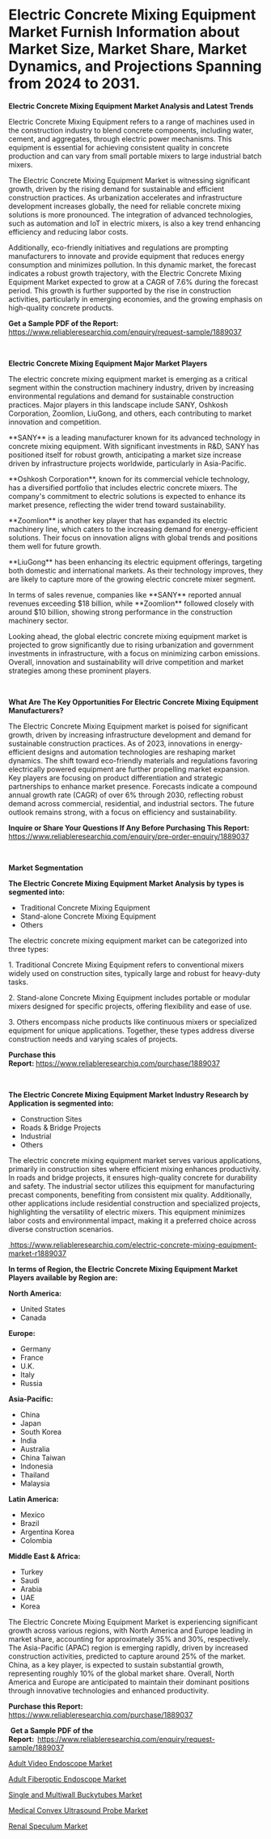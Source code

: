 <p><h1>Electric Concrete Mixing Equipment Market Furnish Information about Market Size, Market Share, Market Dynamics, and Projections Spanning from 2024 to 2031.</h1></p><p><strong>Electric Concrete Mixing Equipment Market Analysis and Latest Trends</strong></p>
<p><p>Electric Concrete Mixing Equipment refers to a range of machines used in the construction industry to blend concrete components, including water, cement, and aggregates, through electric power mechanisms. This equipment is essential for achieving consistent quality in concrete production and can vary from small portable mixers to large industrial batch mixers.</p><p>The Electric Concrete Mixing Equipment Market is witnessing significant growth, driven by the rising demand for sustainable and efficient construction practices. As urbanization accelerates and infrastructure development increases globally, the need for reliable concrete mixing solutions is more pronounced. The integration of advanced technologies, such as automation and IoT in electric mixers, is also a key trend enhancing efficiency and reducing labor costs.</p><p>Additionally, eco-friendly initiatives and regulations are prompting manufacturers to innovate and provide equipment that reduces energy consumption and minimizes pollution. In this dynamic market, the forecast indicates a robust growth trajectory, with the Electric Concrete Mixing Equipment Market expected to grow at a CAGR of 7.6% during the forecast period. This growth is further supported by the rise in construction activities, particularly in emerging economies, and the growing emphasis on high-quality concrete products.</p></p>
<p><strong>Get a Sample PDF of the Report:&nbsp;</strong> <a href="https://www.reliableresearchiq.com/enquiry/request-sample/1889037?utm_campaign=1804&utm_medium=2&utm_source=Github&utm_content=ia&utm_term=24102024&utm_id=electric-concrete-mixing-equipment">https://www.reliableresearchiq.com/enquiry/request-sample/1889037</a></p>
<p>&nbsp;</p>
<p><strong>Electric Concrete Mixing Equipment Major Market Players</strong></p>
<p><p>The electric concrete mixing equipment market is emerging as a critical segment within the construction machinery industry, driven by increasing environmental regulations and demand for sustainable construction practices. Major players in this landscape include SANY, Oshkosh Corporation, Zoomlion, LiuGong, and others, each contributing to market innovation and competition.</p><p>**SANY** is a leading manufacturer known for its advanced technology in concrete mixing equipment. With significant investments in R&D, SANY has positioned itself for robust growth, anticipating a market size increase driven by infrastructure projects worldwide, particularly in Asia-Pacific.</p><p>**Oshkosh Corporation**, known for its commercial vehicle technology, has a diversified portfolio that includes electric concrete mixers. The company's commitment to electric solutions is expected to enhance its market presence, reflecting the wider trend toward sustainability.</p><p>**Zoomlion** is another key player that has expanded its electric machinery line, which caters to the increasing demand for energy-efficient solutions. Their focus on innovation aligns with global trends and positions them well for future growth.</p><p>**LiuGong** has been enhancing its electric equipment offerings, targeting both domestic and international markets. As their technology improves, they are likely to capture more of the growing electric concrete mixer segment.</p><p>In terms of sales revenue, companies like **SANY** reported annual revenues exceeding $18 billion, while **Zoomlion** followed closely with around $10 billion, showing strong performance in the construction machinery sector. </p><p>Looking ahead, the global electric concrete mixing equipment market is projected to grow significantly due to rising urbanization and government investments in infrastructure, with a focus on minimizing carbon emissions. Overall, innovation and sustainability will drive competition and market strategies among these prominent players.</p></p>
<p>&nbsp;</p>
<p><strong>What Are The Key Opportunities For Electric Concrete Mixing Equipment Manufacturers?</strong></p>
<p><p>The Electric Concrete Mixing Equipment market is poised for significant growth, driven by increasing infrastructure development and demand for sustainable construction practices. As of 2023, innovations in energy-efficient designs and automation technologies are reshaping market dynamics. The shift toward eco-friendly materials and regulations favoring electrically powered equipment are further propelling market expansion. Key players are focusing on product differentiation and strategic partnerships to enhance market presence. Forecasts indicate a compound annual growth rate (CAGR) of over 6% through 2030, reflecting robust demand across commercial, residential, and industrial sectors. The future outlook remains strong, with a focus on efficiency and sustainability.</p></p>
<p><strong>Inquire or Share Your Questions If Any Before Purchasing This Report:</strong> <a href="https://www.reliableresearchiq.com/enquiry/pre-order-enquiry/1889037?utm_campaign=1804&utm_medium=2&utm_source=Github&utm_content=ia&utm_term=24102024&utm_id=electric-concrete-mixing-equipment">https://www.reliableresearchiq.com/enquiry/pre-order-enquiry/1889037</a></p>
<p>&nbsp;</p>
<p><strong>Market Segmentation</strong></p>
<p><strong>The Electric Concrete Mixing Equipment Market Analysis by types is segmented into:</strong></p>
<p><ul><li>Traditional Concrete Mixing Equipment</li><li>Stand-alone Concrete Mixing Equipment</li><li>Others</li></ul></p>
<p><p>The electric concrete mixing equipment market can be categorized into three types: </p><p>1. Traditional Concrete Mixing Equipment refers to conventional mixers widely used on construction sites, typically large and robust for heavy-duty tasks.</p><p>2. Stand-alone Concrete Mixing Equipment includes portable or modular mixers designed for specific projects, offering flexibility and ease of use.</p><p>3. Others encompass niche products like continuous mixers or specialized equipment for unique applications. Together, these types address diverse construction needs and varying scales of projects.</p></p>
<p><strong>Purchase this Report:&nbsp;</strong><a href="https://www.reliableresearchiq.com/purchase/1889037?utm_campaign=1804&utm_medium=2&utm_source=Github&utm_content=ia&utm_term=24102024&utm_id=electric-concrete-mixing-equipment">https://www.reliableresearchiq.com/purchase/1889037</a></p>
<p>&nbsp;</p>
<p><strong>The Electric Concrete Mixing Equipment Market Industry Research by Application is segmented into:</strong></p>
<p><ul><li>Construction Sites</li><li>Roads & Bridge Projects</li><li>Industrial</li><li>Others</li></ul></p>
<p><p>The electric concrete mixing equipment market serves various applications, primarily in construction sites where efficient mixing enhances productivity. In roads and bridge projects, it ensures high-quality concrete for durability and safety. The industrial sector utilizes this equipment for manufacturing precast components, benefiting from consistent mix quality. Additionally, other applications include residential construction and specialized projects, highlighting the versatility of electric mixers. This equipment minimizes labor costs and environmental impact, making it a preferred choice across diverse construction scenarios.</p></p>
<p><a href="https://www.reliableresearchiq.com/electric-concrete-mixing-equipment-market-r1889037?utm_campaign=1804&utm_medium=2&utm_source=Github&utm_content=ia&utm_term=24102024&utm_id=electric-concrete-mixing-equipment">&nbsp;https://www.reliableresearchiq.com/electric-concrete-mixing-equipment-market-r1889037</a></p>
<p><strong>In terms of Region, the Electric Concrete Mixing Equipment Market Players available by Region are:</strong></p>
<p>
    <p> <strong> North America: </strong>
        <ul>
            <li>United States</li>
            <li>Canada</li>
        </ul>
        </p> 
    <p> <strong> Europe: </strong>
        <ul>
            <li>Germany</li>
            <li>France</li>
            <li>U.K.</li>
            <li>Italy</li>
            <li>Russia</li>
        </ul>
        </p> 
    <p> <strong> Asia-Pacific: </strong>
        <ul>
            <li>China</li>
            <li>Japan</li>
            <li>South Korea</li>
            <li>India</li>
            <li>Australia</li>
            <li>China Taiwan</li>
            <li>Indonesia</li>
            <li>Thailand</li>
            <li>Malaysia</li>
        </ul>
        </p> 
    <p> <strong> Latin America: </strong>
        <ul>
            <li>Mexico</li>
            <li>Brazil</li>
            <li>Argentina Korea</li>
            <li>Colombia</li>
        </ul>
        </p> 
    <p> <strong> Middle East & Africa: </strong>
        <ul>
            <li>Turkey</li>
            <li>Saudi</li>
            <li>Arabia</li>
            <li>UAE</li>
            <li>Korea</li>
        </ul>
    </p>
    </p>
<p><p>The Electric Concrete Mixing Equipment Market is experiencing significant growth across various regions, with North America and Europe leading in market share, accounting for approximately 35% and 30%, respectively. The Asia-Pacific (APAC) region is emerging rapidly, driven by increased construction activities, predicted to capture around 25% of the market. China, as a key player, is expected to sustain substantial growth, representing roughly 10% of the global market share. Overall, North America and Europe are anticipated to maintain their dominant positions through innovative technologies and enhanced productivity.</p></p>
<p><strong>Purchase this Report: </strong><a href="https://www.reliableresearchiq.com/purchase/1889037?utm_campaign=1804&utm_medium=2&utm_source=Github&utm_content=ia&utm_term=24102024&utm_id=electric-concrete-mixing-equipment">https://www.reliableresearchiq.com/purchase/1889037</a></p>
<p>&nbsp;<strong>Get a Sample PDF of the Report:&nbsp;&nbsp;</strong><a href="https://www.reliableresearchiq.com/enquiry/request-sample/1889037?utm_campaign=1804&utm_medium=2&utm_source=Github&utm_content=ia&utm_term=24102024&utm_id=electric-concrete-mixing-equipment">https://www.reliableresearchiq.com/enquiry/request-sample/1889037</a></p>
<p><strong></strong></p>
<p><p><a href="https://www.linkedin.com/pulse/global-adult-video-endoscope-market-trends-innovations-forward-looking-yzc9f?utm_campaign=1804&utm_medium=2&utm_source=Github&utm_content=ia&utm_term=24102024&utm_id=electric-concrete-mixing-equipment">Adult Video Endoscope Market</a></p><p><a href="https://www.linkedin.com/pulse/comprehensive-adult-fiberoptic-endoscope-market-report-regional-xgykf?utm_campaign=1804&utm_medium=2&utm_source=Github&utm_content=ia&utm_term=24102024&utm_id=electric-concrete-mixing-equipment">Adult Fiberoptic Endoscope Market</a></p><p><a href="https://www.linkedin.com/pulse/single-multiwall-buckytubes-market-share-analysis-growth-trends-zyemf?utm_campaign=1804&utm_medium=2&utm_source=Github&utm_content=ia&utm_term=24102024&utm_id=electric-concrete-mixing-equipment">Single and Multiwall Buckytubes Market</a></p><p><a href="https://www.linkedin.com/pulse/medical-convex-ultrasound-probe-market-share-size-trends-industry-7fjgf?utm_campaign=1804&utm_medium=2&utm_source=Github&utm_content=ia&utm_term=24102024&utm_id=electric-concrete-mixing-equipment">Medical Convex Ultrasound Probe Market</a></p><p><a href="https://www.linkedin.com/pulse/evaluating-renal-speculum-market-trends-growth-opportunities-o3a7f?utm_campaign=1804&utm_medium=2&utm_source=Github&utm_content=ia&utm_term=24102024&utm_id=electric-concrete-mixing-equipment">Renal Speculum Market</a></p></p>